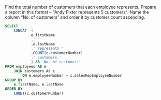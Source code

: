 Find the total number of customers that each employee represents. Prepare a report in this format – "Andy Fixter represents 5 customers". Name the column “No. of customers” and order it by customer count ascending.
```sql
SELECT
    CONCAT  ( 
            e.firstName
            ,' '
            ,e.lastName
            ,' represents '
            ,COUNT(c.customerNumber)
            ,' customers.'
            ) AS 'No. of customers'
FROM employees AS e
    JOIN customers AS c
        ON e.employeeNumber = c.salesRepEmployeeNumber
GROUP BY
    e.firstName, e.lastName
ORDER BY 
    COUNT(c.customerNumber)
```
